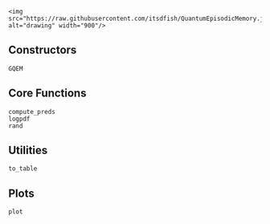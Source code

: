 ```@raw html
<img src="https://raw.githubusercontent.com/itsdfish/QuantumEpisodicMemory.jl/refs/heads/main/docs/logo/logo_readme.png" alt="drawing" width="900"/>
```

## Constructors
```@docs
GQEM
```

## Core Functions

```@docs
compute_preds
logpdf
rand
```

## Utilities 

```@docs
to_table
```

## Plots

```@docs
plot
```